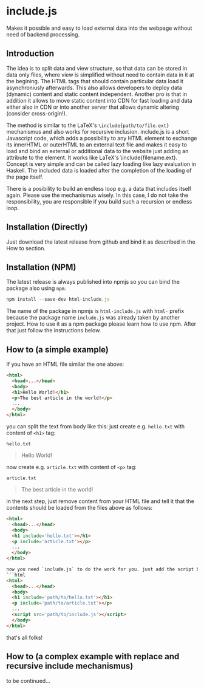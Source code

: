 # include.js
Makes it possible and easy to load external data into the webpage without need of backend processing.

## Introduction
The idea is to split data and view structure, so that data can be stored in data only files, where view is simplified without need to contain data in it at the begining. The HTML tags that should contain particular data load it asynchroniusly afterwards. This also allows developers to deploy data (dynamic) content and static content independent. Another pro is that in addition it allows to move static content into CDN for fast loading and data either also in CDN or into another server that allows dynamic altering (consider cross-origin!).

The method is similar to the LaTeX's `\include{path/to/file.ext}` mechanismus and also works for recursive inclusion.
include.js is a short Javascript code, which adds a possibility to any HTML element to exchange its innerHTML or outerHTML to an external text file and makes it easy to load and bind an external or additional data to the website just adding an attribute to the element. It works like LaTeX's \include{filename.ext}. Concept is very simple and can be called lazy loading like lazy evaluation in Haskell. The included data is loaded after the completion of the loading of the page itself.

There is a posibility to build an endless loop e.g. a data that includes itself again. Please use the mechanismus wisely.
In this case, I do not take the responsibility, you are responsible if you build such a recursion or endless loop.

## Installation (Directly)
Just download the latest release from github and bind it as described in the How to section.

## Installation (NPM)
The latest release is always published into npmjs so you can bind the package also using `npm`.
```javascript
npm install --save-dev html-include.js
```
The name of the package in npmjs is `html-include.js` with `html-` prefix because the package name `include.js` was already taken by another project. How to use it as a npm package please learn how to use npm. After that just follow the instructions below.

## How to (a simple example)
If you have an HTML file similar the one above:
```html
<html>
  <head>...</head>
  <body>
  <h1>Hello World!</h1>
  <p>The best article in the world!</p>
  ...
  </body>
</html>
```

you can split the text from body like this:
just create e.g. `hello.txt` with content of `<h1>` tag:

`hello.txt`
>Hello World!

now create e.g. `article.txt` with content of `<p>` tag:

`article.txt`
>The best article in the world!

in the next step, just remove content from your HTML file and tell it that the contents should be loaded from the files above as follows:
```html
<html>
  <head>...</head>
  <body>
  <h1 include='hello.txt'></h1>
  <p include='article.txt'></p>
  ...
  </body>
</html>

now you need `include.js` to do the work for you. just add the script before closing `<body>` tag:
```html
<html>
  <head>...</head>
  <body>
  <h1 include='path/to/hello.txt'></h1>
  <p include='path/to/article.txt'></p>
  ...
  <script src='path/to/include.js'></script>
  </body>
</html>
```

that's all folks!

## How to (a complex example with replace and recursive include mechanismus)
to be continued...
